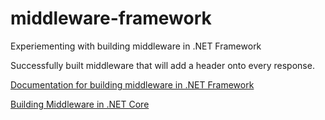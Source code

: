 # middleware-framework
Experiementing with building middleware in .NET Framework

Successfully built middleware that will add a header onto every response. 

[Documentation for building middleware in .NET Framework](https://docs.microsoft.com/en-us/aspnet/aspnet/overview/owin-and-katana/getting-started-with-owin-and-katana)

[Building Middleware in .NET Core](https://github.com/Tolvic/Simple-Middleware)
